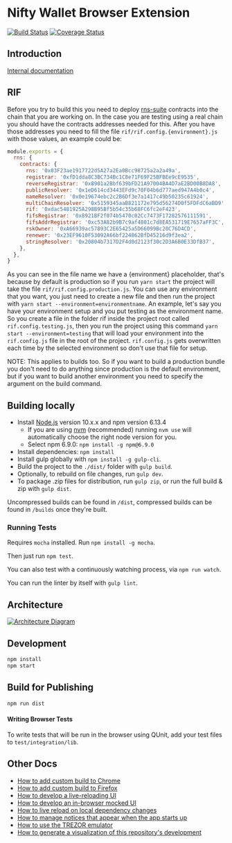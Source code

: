 # Nifty Wallet Browser Extension
[![Build Status](https://circleci.com/gh/poanetwork/nifty-wallet.svg?style=shield)](https://circleci.com/gh/poanetwork/nifty-wallet) [![Coverage Status](https://coveralls.io/repos/github/poanetwork/nifty-wallet/badge.svg?branch=master)](https://coveralls.io/github/poanetwork/nifty-wallet?branch=master)

## Introduction

[Internal documentation](./docs#documentation)

## RIF

Before you try to build this you need to deploy
 [rns-suite](https://github.com/rnsdomains/rns-suite) contracts into the 
chain that you are working on. In the case you are testing using a real chain
you should have the contracts addresses needed for this. After you have those 
addresses you need to fill the file `rif/rif.config.{environment}.js` with those values, an example could be:

```js
module.exports = {
  rns: {
    contracts: {
      rns: '0x03F23ae1917722d5A27a2Ea0Bcc98725a2a2a49a',
      registrar: '0xfD1dda8C3BC734Bc1C8e71F69F25BFBEe9cE9535',
      reverseRegistrar: '0x8901a2Bbf639bFD21A97004BA4D7aE2BD00B8DA8',
      publicResolver: '0x1eD614cd3443EFd9c70F04b6d777aed947A4b0c4',
      nameResolver: '0x0e19674ebc2c2B6Df3e7a1417c49b50235c61924',
      multiChainResolver: '0x5159345aaB821172e795d56274D0f5FDFdC6aBD9',
      rif: '0xdac5481925A298B95Bf5b54c35b68FC6fc2eF423',
      fifsRegistrar: '0x8921BF2f074b5470c02Cc7473F17282576111591',
      fifsAddrRegistrar: '0xc53A82b9B7c9af4801c7d8EA531719E7657aFF3C',
      rskOwner: '0xA66939ac57893C2E65425a5D66099Bc20C76D4CD',
      renewer: '0x23EF9610F53092A66bf224862BfD45216d9f3ea2',
      stringResolver: '0x20804b7317D2F4d0d2123f30c2D3A6B0E33DfB37',
    },
  },
}
```
As you can see in the file name we have a {environment} placeholder, that's because by default is production so
if you run ```yarn start``` the project will take the file ```rif/rif.config.production.js```. You can 
use any environment that you want, you just need to create a new file and then run the project
with ```yarn start --environment=environmentname```.
An example, let's say you have your environment setup and you put testing as the environment name. So you 
create a file in the folder rif inside the project root called ```rif.config.testing.js```, then you run
the project using this command ```yarn start --environment=testing``` that will load your environment
into the ```rif.config.js``` file in the root of the project. ```rif.config.js``` gets overwritten each time 
by the selected environment so don't use that file for setup. 

NOTE: This applies to builds too. So if you want to build a production bundle you don't need to do anything since
production is the default environment, but if you want to build another environment you need to specify the
argument on the build command.

## Building locally

 - Install [Node.js](https://nodejs.org/en/) version 10.x.x and npm version 6.13.4
   - If you are using [nvm](https://github.com/creationix/nvm#installation) (recommended) running `nvm use` will automatically choose the right node version for you.
   - Select npm 6.9.0: ```npm install -g npm@6.9.0```
 - Install dependencies: ```npm install```
 - Install gulp globally with `npm install -g gulp-cli`.
 - Build the project to the `./dist/` folder with `gulp build`.
 - Optionally, to rebuild on file changes, run `gulp dev`.
 - To package .zip files for distribution, run `gulp zip`, or run the full build & zip with `gulp dist`.

 Uncompressed builds can be found in `/dist`, compressed builds can be found in `/builds` once they're built.

### Running Tests

Requires `mocha` installed. Run `npm install -g mocha`.

Then just run `npm test`.

You can also test with a continuously watching process, via `npm run watch`.

You can run the linter by itself with `gulp lint`.

## Architecture

[![Architecture Diagram](./docs/architecture.png)][1]

## Development

```bash
npm install
npm start
```

## Build for Publishing

```bash
npm run dist
```

#### Writing Browser Tests

To write tests that will be run in the browser using QUnit, add your test files to `test/integration/lib`.

## Other Docs

- [How to add custom build to Chrome](./docs/add-to-chrome.md)
- [How to add custom build to Firefox](./docs/add-to-firefox.md)
- [How to develop a live-reloading UI](./docs/ui-dev-mode.md)
- [How to develop an in-browser mocked UI](./docs/ui-mock-mode.md)
- [How to live reload on local dependency changes](./docs/developing-on-deps.md)
- [How to manage notices that appear when the app starts up](./docs/notices.md)
- [How to use the TREZOR emulator](./docs/trezor-emulator.md)
- [How to generate a visualization of this repository's development](./docs/development-visualization.md)

[1]: http://www.nomnoml.com/#view/%5B%3Cactor%3Euser%5D%0A%0A%5Bmetamask-ui%7C%0A%20%20%20%5Btools%7C%0A%20%20%20%20%20react%0A%20%20%20%20%20redux%0A%20%20%20%20%20thunk%0A%20%20%20%20%20ethUtils%0A%20%20%20%20%20jazzicon%0A%20%20%20%5D%0A%20%20%20%5Bcomponents%7C%0A%20%20%20%20%20app%0A%20%20%20%20%20account-detail%0A%20%20%20%20%20accounts%0A%20%20%20%20%20locked-screen%0A%20%20%20%20%20restore-vault%0A%20%20%20%20%20identicon%0A%20%20%20%20%20config%0A%20%20%20%20%20info%0A%20%20%20%5D%0A%20%20%20%5Breducers%7C%0A%20%20%20%20%20app%0A%20%20%20%20%20metamask%0A%20%20%20%20%20identities%0A%20%20%20%5D%0A%20%20%20%5Bactions%7C%0A%20%20%20%20%20%5BaccountManager%5D%0A%20%20%20%5D%0A%20%20%20%5Bcomponents%5D%3A-%3E%5Bactions%5D%0A%20%20%20%5Bactions%5D%3A-%3E%5Breducers%5D%0A%20%20%20%5Breducers%5D%3A-%3E%5Bcomponents%5D%0A%5D%0A%0A%5Bweb%20dapp%7C%0A%20%20%5Bui%20code%5D%0A%20%20%5Bweb3%5D%0A%20%20%5Bmetamask-inpage%5D%0A%20%20%0A%20%20%5B%3Cactor%3Eui%20developer%5D%0A%20%20%5Bui%20developer%5D-%3E%5Bui%20code%5D%0A%20%20%5Bui%20code%5D%3C-%3E%5Bweb3%5D%0A%20%20%5Bweb3%5D%3C-%3E%5Bmetamask-inpage%5D%0A%5D%0A%0A%5Bmetamask-background%7C%0A%20%20%5Bprovider-engine%5D%0A%20%20%5Bhooked%20wallet%20subprovider%5D%0A%20%20%5Bid%20store%5D%0A%20%20%0A%20%20%5Bprovider-engine%5D%3C-%3E%5Bhooked%20wallet%20subprovider%5D%0A%20%20%5Bhooked%20wallet%20subprovider%5D%3C-%3E%5Bid%20store%5D%0A%20%20%5Bconfig%20manager%7C%0A%20%20%20%20%5Brpc%20configuration%5D%0A%20%20%20%20%5Bencrypted%20keys%5D%0A%20%20%20%20%5Bwallet%20nicknames%5D%0A%20%20%5D%0A%20%20%0A%20%20%5Bprovider-engine%5D%3C-%5Bconfig%20manager%5D%0A%20%20%5Bid%20store%5D%3C-%3E%5Bconfig%20manager%5D%0A%5D%0A%0A%5Buser%5D%3C-%3E%5Bmetamask-ui%5D%0A%0A%5Buser%5D%3C%3A--%3A%3E%5Bweb%20dapp%5D%0A%0A%5Bmetamask-contentscript%7C%0A%20%20%5Bplugin%20restart%20detector%5D%0A%20%20%5Brpc%20passthrough%5D%0A%5D%0A%0A%5Brpc%20%7C%0A%20%20%5Bethereum%20blockchain%20%7C%0A%20%20%20%20%5Bcontracts%5D%0A%20%20%20%20%5Baccounts%5D%0A%20%20%5D%0A%5D%0A%0A%5Bweb%20dapp%5D%3C%3A--%3A%3E%5Bmetamask-contentscript%5D%0A%5Bmetamask-contentscript%5D%3C-%3E%5Bmetamask-background%5D%0A%5Bmetamask-background%5D%3C-%3E%5Bmetamask-ui%5D%0A%5Bmetamask-background%5D%3C-%3E%5Brpc%5D%0A

